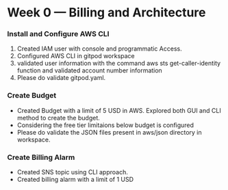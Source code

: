 # Week 0 — Billing and Architecture

### Install and Configure AWS CLI
<ol>
  <li>Created IAM user with console and programmatic Access. </li>
  <li>Configured AWS CLI in gitpod workspace</li>
  <li>validated user information with the command aws sts get-caller-identity function and validated account number information</li>
  <li>Please do validate gitpod.yaml.</li>
</ol>

### Create Budget

<ul>
  <li>Created Budget with a limit of 5 USD in AWS. Explored both GUI and CLI method to create the budget.</li>
  <li>Considering the free tier limitaions below budget is configured</li>
  <li>Please do validate the JSON files present in aws/json directory in workspace.</li>
</ul>


### Create Billing Alarm
<ul>
  <li>Created SNS topic using CLI approach.</li>
  <li>Created billing alarm with a limit of 1 USD</li>
</ul>
